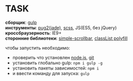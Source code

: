 # TASK
**сборщик**: [gulp](http://gulpjs.com/)<br>
**инструменты**: [pug2(jade)](https://pugjs.org/), [scss](sass-lang.com/), JS(ES5, без jQuery)<br>
**кроссбраузерность**: IE9+<br>
**сторонние библиотеки**: [simple-scrollbar](ithub.com/buzinas/simple-scrollbar), [classList polyfill](github.com/eligrey/classList.js/)<br>


чтобы запустить необходимо:
* проверить что установлен [node.js](nodejs.org/), [git](git-scm.com/)
* установить глобально gulp:  ```npm i gulp -g ```
* установить пакеты зависимостей:  ```npm i```
* и ввести команду для запуска: ```gulp  ```
